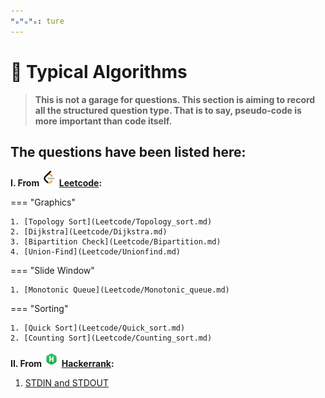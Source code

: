 ```yaml
---
ᴴₒᴴₒᴴₒ: ture
---
```


# **:amphora: Typical Algorithms** 

>**This is not a garage for questions. This section is aiming to record all the structured question type. That is to say, pseudo-code is more important than code itself.**

## The questions have been listed here:

**I. From <img src="LeetCode_logo_black.png" alt="bash" width="25" height="25"/> [Leetcode](https:/leetcode.com/):**

=== "Graphics"

    1. [Topology Sort](Leetcode/Topology_sort.md)
    2. [Dijkstra](Leetcode/Dijkstra.md)
    3. [Bipartition Check](Leetcode/Bipartition.md)
    4. [Union-Find](Leetcode/Unionfind.md)

=== "Slide Window"

    1. [Monotonic Queue](Leetcode/Monotonic_queue.md)
   
=== "Sorting"

    1. [Quick Sort](Leetcode/Quick_sort.md)
    2. [Counting Sort](Leetcode/Counting_sort.md)
   

**II. From <img src="HackerRank_logo.png" alt="bash" width="25" height="25"/> [Hackerrank](https://wwwhackerrank.com/):**

1. [STDIN and STDOUT](Hackerrank/STDIN%26STDOUT.md)
